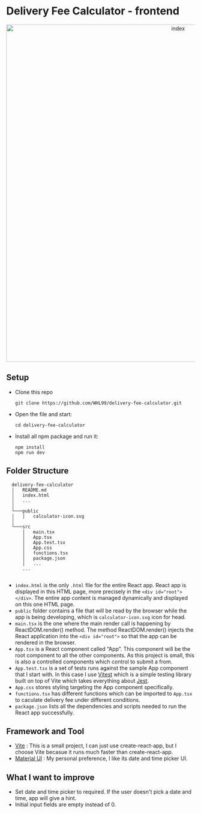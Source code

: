 # Delivery Fee Calculator - frontend
<p align="center"><img width="900" alt="index" src="https://user-images.githubusercontent.com/104759740/214044615-da9bd859-8fb2-435b-83af-a0e9a893d423.jpg"></p>

## Setup

- Clone this repo
  ```
  git clone https://github.com/WHL99/delivery-fee-calculator.git
  ```
- Open the file and start:

  ```
  cd delivery-fee-calculator
  ```
- Install all npm package and run it: 
  ```
  npm install
  npm run dev
  ```


## Folder Structure

  ```
    delivery-fee-calculator
    │   README.md
    │   index.html   
    │   ...
    │   
    └───public
    │   │   calculator-icon.svg
    │   
    └───src
        │   main.tsx
        │   App.tsx
        │   App.test.tsx
        │   App.css
        │   functions.tsx
        │   package.json
        │   ...
        ...


  ```


  - ```index.html``` is the only ```.html``` file for the entire React app. React app is displayed in this HTML page, more precisely in the ```<div id="root"></div>```. The entire app content is managed dynamically and displayed on this one HTML page.
  - ```public``` folder contains a file that will be read by the browser while the app is being developing, which is ```calculator-icon.svg``` icon for head.
  - ```main.tsx``` is the one where the main render call is happening by ReactDOM.render() method. The method ReactDOM.render() injects the React application into the ```<div id="root">``` so that the app can be rendered in the browser.
  - ```App.tsx``` is a React component called “App”. This component will be the root component to all the other components. As this project is small, this is also a controlled components which control to submit a from.
  - ```App.test.tsx``` is a set of tests runs against the sample App component that I start with. In this case I use [Vitest](https://vitest.dev/) which is a simple testing library built on top of Vite which takes everything about [Jest](https://jestjs.io/).
  - ```App.css``` stores styling targeting the App component specifically.
  - ```functions.tsx``` has different functions which can be imported to ```App.tsx``` to caculate delivery fee under different conditions. 
  - ```package.json``` lists all the dependencies and scripts needed to run the React app successfully.

      

## Framework and Tool
- [Vite](https://vitejs.dev/) : This is a small project, I can just use create-react-app, but I choose Vite becasue it runs much faster than create-react-app.
- [Material UI](https://mui.com/material-ui/) : My personal preference, I like its date and time picker UI.


## What I want to improve
- Set date and time picker to required. If the user doesn't pick a date and time, app will give a hint.
- Initial input fields are empty instead of 0.
